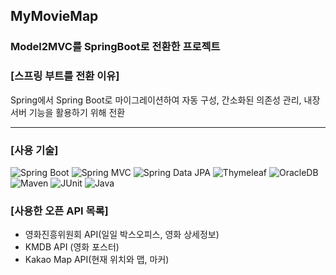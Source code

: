 ## MyMovieMap
### Model2MVC를 SpringBoot로 전환한 프로젝트

### [스프링 부트를 전환 이유]
Spring에서 Spring Boot로 마이그레이션하여 자동 구성, 간소화된 의존성 관리, 내장 서버 기능을 활용하기 위해 전환

-------------------------------

### [사용 기술]

![Spring Boot](https://img.shields.io/badge/Spring%20Boot-6DB33F?style=for-the-badge&logo=spring-boot&logoColor=white)
![Spring MVC](https://img.shields.io/badge/Spring%20MVC-6DB33F?style=for-the-badge&logo=spring&logoColor=white)
![Spring Data JPA](https://img.shields.io/badge/Spring%20Data%20JPA-6DB33F?style=for-the-badge&logo=spring&logoColor=white)
![Thymeleaf](https://img.shields.io/badge/Thymeleaf-005F0F?style=for-the-badge&logo=thymeleaf&logoColor=white)
![OracleDB](https://img.shields.io/badge/OracleDB-F80000?style=for-the-badge&logo=oracle&logoColor=white)
![Maven](https://img.shields.io/badge/Maven-C71A36?style=for-the-badge&logo=apache-maven&logoColor=white)
![JUnit](https://img.shields.io/badge/JUnit-25A162?style=for-the-badge&logo=junit5&logoColor=white)
![Java](https://img.shields.io/badge/Java-007396?style=for-the-badge&logo=java&logoColor=white)

### [사용한 오픈 API 목록]
* 영화진흥위원회 API(일일 박스오피스, 영화 상세정보)
* KMDB API (영화 포스터)
* Kakao Map API(현재 위치와 맵, 마커)
